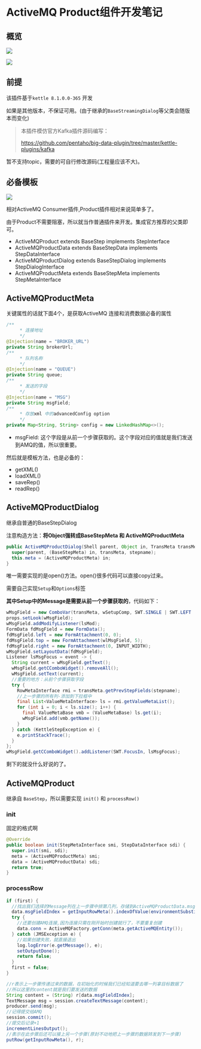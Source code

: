 # ActiveMQ Product组件开发笔记

## 概览

![](https://slimteaegg-blog.oss-cn-shanghai.aliyuncs.com/picgo/20210702151759.png)

![](https://slimteaegg-blog.oss-cn-shanghai.aliyuncs.com/picgo/20210702151811.png)



## 前提

该插件基于`kettle 8.1.0.0-365` 开发

如果是其他版本，不保证可用。(由于继承的`BaseStreamingDialog`等父类会随版本而变化)

> 本插件模仿官方Kafka插件源码编写：
>
> https://github.com/pentaho/big-data-plugin/tree/master/kettle-plugins/kafka



暂不支持topic，需要的可自行修改源码(工程量应该不大)。



## 必备模板

![](https://slimteaegg-blog.oss-cn-shanghai.aliyuncs.com/picgo/20210702151919.png)

相对ActiveMQ Consumer插件,Product插件相对来说简单多了。



由于Product不需要阻塞，所以就当作普通插件来开发。集成官方推荐的父类即可。

- ActiveMQProduct extends BaseStep implements StepInterface
- ActiveMQProductData extends BaseStepData implements StepDataInterface
- ActiveMQProductDialog extends BaseStepDialog implements StepDialogInterface
- ActiveMQProductMeta extends BaseStepMeta implements StepMetaInterface



## ActiveMQProductMeta

关键属性的话就下面4个，是获取ActiveMQ 连接和消费数据必备的属性

```java
/**
     * 连接地址
     */
@Injection(name = "BROKER_URL")
private String brokerUrl;
/**
     * 队列名称
     */
@Injection(name = "QUEUE")
private String queue;
/**
     * 发送的字段
     */
@Injection(name = "MSG")
private String msgField;
/**
     * 存放xml 中的advancedConfig option
     */
private Map<String, String> config = new LinkedHashMap<>();
```

- msgField: 这个字段是从前一个步骤获取的。这个字段对应的值就是我们发送到AMQ的值，所以很重要。



然后就是模板方法，也是必备的：

- getXML()
- loadXML()
- saveRep()
- readRep()

## ActiveMQProductDialog

继承自普通的BaseStepDialog



注意构造方法：**将Object强转成BaseStepMeta 和 ActiveMQProductMeta**

```java
public ActiveMQProductDialog(Shell parent, Object in, TransMeta transMeta, String stepname) {
  super(parent, (BaseStepMeta) in, transMeta, stepname);
  this.meta = (ActiveMQProductMeta) in;
}
```



唯一需要实现的是open()方法。open()很多代码可以直接copy过来。

需要自己实现`Setup`和`Options`标签



**其中Setup中的Message是需要从前一个步骤获取的**，代码如下：

```java
wMsgField = new ComboVar(transMeta, wSetupComp, SWT.SINGLE | SWT.LEFT | SWT.BORDER);
props.setLook(wMsgField);
wMsgField.addModifyListener(lsMod);
FormData fdMsgField = new FormData();
fdMsgField.left = new FormAttachment(0, 0);
fdMsgField.top = new FormAttachment(wlMsgField, 5);
fdMsgField.right = new FormAttachment(0, INPUT_WIDTH);
wMsgField.setLayoutData(fdMsgField);
Listener lsMsgFocus = event -> {
  String current = wMsgField.getText();
  wMsgField.getCComboWidget().removeAll();
  wMsgField.setText(current);
  //重要的地方：从前个步骤获取字段
  try {
    RowMetaInterface rmi = transMeta.getPrevStepFields(stepname);
    //上一步骤的所有列-添加到下拉框中
    final List<ValueMetaInterface> ls = rmi.getValueMetaList();
    for (int i = 0; i < ls.size(); i++) {
      final ValueMetaBase vmb = (ValueMetaBase) ls.get(i);
      wMsgField.add(vmb.getName());
    }
  } catch (KettleStepException e) {
    e.printStackTrace();
  }
};
wMsgField.getCComboWidget().addListener(SWT.FocusIn, lsMsgFocus);
```



剩下的就没什么好说的了。



## ActiveMQProduct

继承自 `BaseStep`，所以需要实现 `init()` 和 `processRow()`



### init 

固定的格式啊

```java
@Override
public boolean init(StepMetaInterface smi, StepDataInterface sdi) {
  super.init(smi, sdi);
  meta = (ActiveMQProductMeta) smi;
  data = (ActiveMQProductData) sdi;
  return true;
}
```



### processRow

```java
if (first) {
  //找出我们选择的Message列在上一步骤中排第几列，存储到ActiveMQProductData.msgFieldIndex
  data.msgFieldIndex = getInputRowMeta().indexOfValue(environmentSubstitute(meta.getMsgField()));
  try {
    //还要创建AMQ连接,因为连接只需在刚开始时创建就行了，不要重复创建
    data.conn = ActiveMQFactory.getConn(meta.getActiveMQEntity());
  } catch (JMSException e) {
    //如果创建失败，就直接退出
    log.logError(e.getMessage(), e);
    setOutputDone();
    return false;
  }
  first = false;
}
```



```java
//r表示上一步骤传递过来的数据，在初始化的时候我们已经知道要去哪一列拿目标数据了
//所以这里的content就是我们要发送的数据
String content = (String) r[data.msgFieldIndex];
TextMessage msg = session.createTextMessage(content);
producer.send(msg);
//记得提交给AMQ
session.commit();
//提交后记录+1
incrementLinesOutput();
//表示在此步骤后还可以接上另一个步骤(原封不动地把上一步骤的数据转发到下一步骤)
putRow(getInputRowMeta(), r);
```


